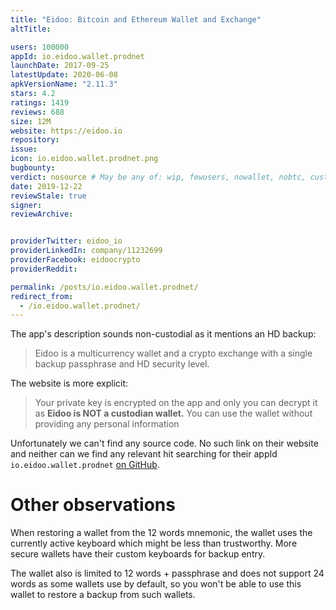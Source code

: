 ```yaml
---
title: "Eidoo: Bitcoin and Ethereum Wallet and Exchange"
altTitle: 

users: 100000
appId: io.eidoo.wallet.prodnet
launchDate: 2017-09-25
latestUpdate: 2020-06-08
apkVersionName: "2.11.3"
stars: 4.2
ratings: 1419
reviews: 688
size: 12M
website: https://eidoo.io
repository: 
issue: 
icon: io.eidoo.wallet.prodnet.png
bugbounty: 
verdict: nosource # May be any of: wip, fewusers, nowallet, nobtc, custodial, nosource, nonverifiable, verifiable, bounty, defunct
date: 2019-12-22
reviewStale: true
signer: 
reviewArchive:


providerTwitter: eidoo_io
providerLinkedIn: company/11232699
providerFacebook: eidoocrypto
providerReddit: 

permalink: /posts/io.eidoo.wallet.prodnet/
redirect_from:
  - /io.eidoo.wallet.prodnet/
---
```



The app's description sounds non-custodial as it mentions an HD backup:

> Eidoo is a multicurrency wallet and a crypto exchange with a single backup
passphrase and HD security level.

The website is more explicit:

> Your private key is encrypted on the app and only you can decrypt it as
**Eidoo is NOT a custodian wallet.**
You can use the wallet without providing any personal information

Unfortunately we can't find any source code. No such link on their website and
neither can we find any relevant hit searching for their appId
`io.eidoo.wallet.prodnet`
[on GitHub](https://github.com/search?q=%22io.eidoo.wallet.prodnet%22&type=Code).


Other observations
==================

When restoring a wallet from the 12 words mnemonic, the wallet uses the currently
active keyboard which might be less than trustworthy. More secure wallets have
their custom keyboards for backup entry.

The wallet also is limited to 12 words + passphrase and does not support 24 words
as some wallets use by default, so you won't be able to use this wallet to restore
a backup from such wallets.
